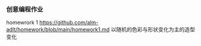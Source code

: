 ### 创意编程作业
homewrork 1    https://github.com/alm-adlt/homework/blob/main/homework1.md
               以随机的色彩与形状变化为主的造型变化

